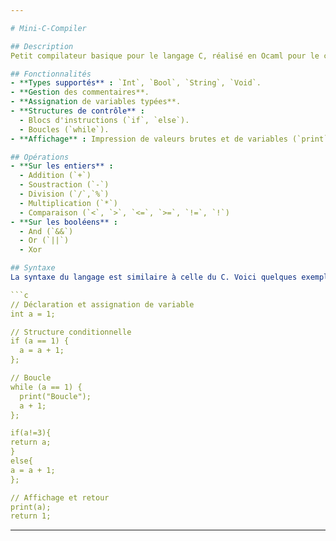 ```yaml
---

# Mini-C-Compiler

## Description
Petit compilateur basique pour le langage C, réalisé en Ocaml pour le cours d'interprétation et de compilation de la licence informatique de l'Université Paris 8.

## Fonctionnalités
- **Types supportés** : `Int`, `Bool`, `String`, `Void`.
- **Gestion des commentaires**.
- **Assignation de variables typées**.
- **Structures de contrôle** : 
  - Blocs d'instructions (`if`, `else`).
  - Boucles (`while`).
- **Affichage** : Impression de valeurs brutes et de variables (`print`) fonctionnant pour tout les type et avec un nombre dynamique de d'argument.

## Opérations
- **Sur les entiers** :
  - Addition (`+`)
  - Soustraction (`-`)
  - Division (`/`,`%`)
  - Multiplication (`*`)
  - Comparaison (`<`, `>`, `<=`, `>=`, `!=`, `!`)
- **Sur les booléens** :
  - And (`&&`)
  - Or (`||`)
  - Xor

## Syntaxe
La syntaxe du langage est similaire à celle du C. Voici quelques exemples typiques de cette syntaxe :

```c
// Déclaration et assignation de variable
int a = 1;

// Structure conditionnelle
if (a == 1) {
  a = a + 1;
};

// Boucle
while (a == 1) {
  print("Boucle");
  a + 1;
};

if(a!=3){
return a;
}
else{
a = a + 1;
};

// Affichage et retour
print(a);
return 1;
```

---
```

